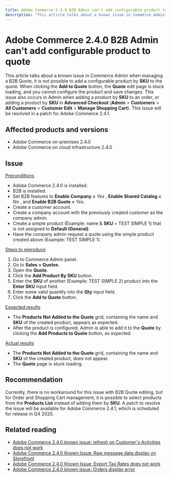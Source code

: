 ```yaml
---
title: Adobe Commerce 2.4.0 B2B Admin can't add configurable product to quote
description: "This article talks about a known issue in Commerce Admin when managing a B2B Quote, it is not possible to add a configurable product by **SKU** to the quote. When clicking the **Add to Quote** button, the **Quote** edit page is stuck loading, and you cannot configure the product and save changes. This issue also occurs in Admin when adding a product by **SKU** to an order, or adding a product by **SKU** in **Advanced Checkout** (**Admin** > **Customers** > **All Customers** > **Customer Edit** > **Manage Shopping Cart**). This issue will be resolved in a patch for Adobe Commerce 2.4.1."
---
```


# Adobe Commerce 2.4.0 B2B Admin can't add configurable product to quote

This article talks about a known issue in Commerce Admin when managing a B2B Quote, it is not possible to add a configurable product by **SKU** to the quote. When clicking the **Add to Quote** button, the **Quote** edit page is stuck loading, and you cannot configure the product and save changes. This issue also occurs in Admin when adding a product by **SKU** to an order, or adding a product by **SKU** in **Advanced Checkout** (**Admin** > **Customers** > **All Customers** > **Customer Edit** > **Manage Shopping Cart**). This issue will be resolved in a patch for Adobe Commerce 2.4.1.

## Affected products and versions

* Adobe Commerce on-premises 2.4.0
* Adobe Commerce on cloud infrastructure 2.4.0

## Issue

 <u>Preconditions</u>

* Adobe Commerce 2.4.0 is installed.
* B2B is installed.
* Set B2B features to **Enable Company =**  *Yes* , **Enable Shared Catalog =**  *No* , and **Enable B2B Quote =**  *Yes*.
* Create a customer account.
* Create a company account with the previously created customer as the company admin.
* Create a simple product (Example: name & **SKU** = TEST SIMPLE 1) that is not assigned to **Default (General)**.
* Have the company admin request a quote using the simple product created above (Example: TEST SIMPLE 1).

 <u>Steps to reproduce</u>

1. Go to Commerce Admin panel.
1. Go to **Sales > Quotes**.
1. Open the **Quote**.
1. Click the **Add Product By SKU** button.
1. Enter the **SKU** of another (Example: TEST SIMPLE 2) product into the **Enter SKU** input field.
1. Enter some valid quantity into the **Qty** input field.
1. Click the **Add to Quote** button.

 <u>Expected results</u>

* The **Products Not Added to the Quote** grid, containing the name and **SKU** of the created product, appears as expected.
* After the product is configured, Admin is able to add it to the **Quote** by clicking the **Add Products to Quote** button, as expected.

 <u>Actual results</u>

* The **Products Not Added to the Quote** grid, containing the name and **SKU** of the created product, does not appear.
* The **Quote** page is stuck loading.

## Recommendation

Currently, there is no workaround for this issue with B2B Quote editing, but for Order and Shopping Cart management, it is possible to select products from the **Products List** instead of adding them by **SKU**. A patch to resolve the issue will be available for Adobe Commerce 2.4.1, which is scheduled for release in Q4 2020.

## Related reading

* [Adobe Commerce 2.4.0 known issue: refresh on Customer's Activities does not work](https://support.magento.com/hc/en-us/articles/360046091332)
* [Adobe Commerce 2.4.0 Known Issue: Raw message data display on Storefront](https://support.magento.com/hc/en-us/articles/360045804332)
* [Adobe Commerce 2.4.0 Known Issue: Export Tax Rates does not work](https://support.magento.com/hc/en-us/articles/360045850032)
* [Adobe Commerce 2.4.0 known issue: Orders display error](https://support.magento.com/hc/en-us/articles/360046802271) 

